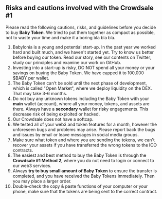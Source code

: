 ## Risks and cautions involved with the Crowdsale #1
Please read the following cautions, risks, and guidelines before you decide to buy **Baby Token**. We tried to put them together as compact as possible, not to waste your time and make it a boring bla bla bla.

 1. Babylonia is a young and potential start-up. In the past year we worked hard and built much, and we haven't started yet. Try to know us better before buying our token. Read our story, see our contents on Twitter, study our principles and examine our work on GitHub. 
 2. Investing into a start-up is risky, DO NOT spend all your money or your savings on buying the Baby Token. We have capped it to 100,000 $BABY per wallet.
 3. The Baby Token can't be sold until the next phase of development, which is called "Open Market", where we deploy liquidity on the DEX. That may take 3-6 months.
 4. Do not buy any unknown tokens including the Baby Token with your **main** wallet (account), where all your money, tokens, and assets are there. Always have a **secondary** wallet for risky engagements. This decrease risk of being exploited or hacked.
 5. Our Crowdsale does not have a softcap. 
 6. We tested all of your web3 and token features for a month, however the unforeseen bugs and problems may arise. Please report back the bugs and issues by email or leave messages in social media groups.
 7. Make sure what token and where you are sending the tokens, we can't recover your assets if you have transferred the wrong tokens to the ICO contracts.
 8. The easiest and best method to buy the Baby Token is through the **Crowdsale #1 Method 2**, where you do not need to login or connect to our web3 services.
 9. Always **try to buy small amount of Baby Token** to ensure the transfer is completed, and you have received the Baby Tokens immediately. Then you may place a larger order.
 10. Double-check the copy & paste functions of your computer or your phone, make sure that the tokens are being sent to the correct contract. 
